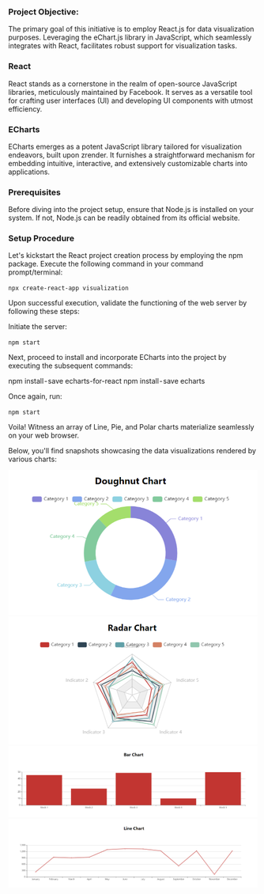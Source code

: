 ### Project Objective:

The primary goal of this initiative is to employ React.js for data visualization purposes. Leveraging the eChart.js library in JavaScript, which seamlessly integrates with React, facilitates robust support for visualization tasks.

### React

React stands as a cornerstone in the realm of open-source JavaScript libraries, meticulously maintained by Facebook. It serves as a versatile tool for crafting user interfaces (UI) and developing UI components with utmost efficiency.

### ECharts

ECharts emerges as a potent JavaScript library tailored for visualization endeavors, built upon zrender. It furnishes a straightforward mechanism for embedding intuitive, interactive, and extensively customizable charts into applications.

### Prerequisites

Before diving into the project setup, ensure that Node.js is installed on your system. If not, Node.js can be readily obtained from its official website.

### Setup Procedure

Let's kickstart the React project creation process by employing the npm package. Execute the following command in your command prompt/terminal:

`npx create-react-app visualization`

Upon successful execution, validate the functioning of the web server by following these steps:

Initiate the server:

`npm start`

Next, proceed to install and incorporate ECharts into the project by executing the subsequent commands:

npm install - save echarts-for-react
npm install - save echarts

Once again, run:

`npm start`

Voila! Witness an array of Line, Pie, and Polar charts materialize seamlessly on your web browser.

Below, you'll find snapshots showcasing the data visualizations rendered by various charts:

![Doughnut Chart](Screenshots/Doughnut_chart.png)
![Radar Chart](Screenshots/Radar_Chart.png)
![Bar Chart](Screenshots/Bar_Chart.png)
![Line Chart](Screenshots/Line_chart.png)
